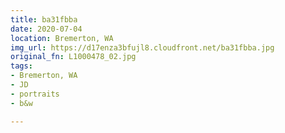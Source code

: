 ```yaml
---
title: ba31fbba
date: 2020-07-04
location: Bremerton, WA
img_url: https://d17enza3bfujl8.cloudfront.net/ba31fbba.jpg
original_fn: L1000478_02.jpg
tags:
- Bremerton, WA
- JD
- portraits
- b&w

---
```

